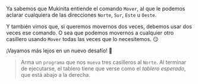 <gs-toolbox toolbox-url="https://raw.githubusercontent.com/MumukiProject/mumuki-guia-gobstones-primeros-programas-kids/master/assets/toolbox_1553274591838.xml"></gs-toolbox>

Ya sabemos que Mukinita entiende el comando `Mover`, al que le podemos aclarar cualquiera de las direcciones `Norte`, `Sur`, `Este` u `Oeste`.

Y también vimos que, si queremos movernos dos veces, debemos usar dos veces ese comando. O sea que podemos movernos a cualquier otro casillero usando `Mover` todas las veces que lo necesitemos. :smirk:

¡Vayamos más lejos en un nuevo desafío! :muscle:

> Arma un `programa` que nos `mueva` tres casilleros al `Norte`. Al terminar de ejecutarse, el tablero tiene que verse como el _tablero esperado_, que está abajo a la derecha.  
